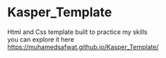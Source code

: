 # Kasper_Template
Html and Css template built to practice my skills
<br>
you can explore it here 
<br>
https://muhamedsafwat.github.io/Kasper_Template/
